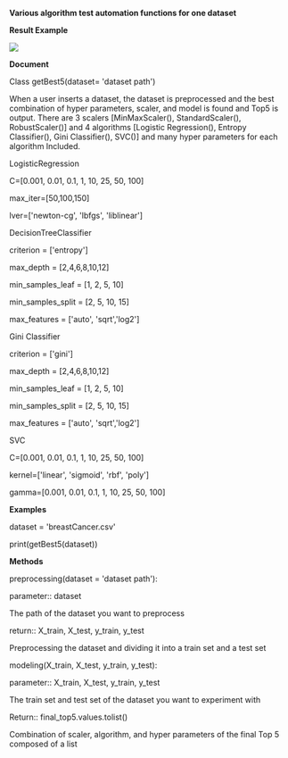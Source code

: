 **Various algorithm test automation functions for one dataset**

**Result Example**

![](Aspose.Words.fc03db81-3384-430a-b521-e1dbe81e9210.001.png)

**Document**

Class getBest5(dataset= 'dataset path')

When a user inserts a dataset, the dataset is preprocessed and the best combination of hyper parameters, scaler, and model is found and Top5 is output. There are 3 scalers [MinMaxScaler(), StandardScaler(), RobustScaler()] and 4 algorithms [Logistic Regression(), Entropy Classifier(), Gini Classifier(), SVC()] and many hyper parameters for each algorithm Included.

LogisticRegression

C=[0.001, 0.01, 0.1, 1, 10, 25, 50, 100]

max\_iter=[50,100,150]

lver=['newton-cg', 'lbfgs', 'liblinear']

DecisionTreeClassifier

criterion = ['entropy']

max\_depth = [2,4,6,8,10,12]

min\_samples\_leaf = [1, 2, 5, 10]

min\_samples\_split = [2, 5, 10, 15]

max\_features = ['auto', 'sqrt','log2']

Gini Classifier

criterion = ['gini']

max\_depth = [2,4,6,8,10,12]

min\_samples\_leaf = [1, 2, 5, 10]

min\_samples\_split = [2, 5, 10, 15]

max\_features = ['auto', 'sqrt','log2']

SVC

C=[0.001, 0.01, 0.1, 1, 10, 25, 50, 100]

kernel=['linear', 'sigmoid', 'rbf', 'poly']

gamma=[0.001, 0.01, 0.1, 1, 10, 25, 50, 100]

**Examples**

dataset = 'breastCancer.csv'

print(getBest5(dataset))

**Methods**

preprocessing(dataset = 'dataset path'):

parameter:: dataset 

The path of the dataset you want to preprocess

return:: X\_train, X\_test, y\_train, y\_test 

Preprocessing the dataset and dividing it into a train set and a test set

modeling(X\_train, X\_test, y\_train, y\_test):

parameter:: X\_train, X\_test, y\_train, y\_test

The train set and test set of the dataset you want to experiment with

Return:: final\_top5.values.tolist() 

Combination of scaler, algorithm, and hyper parameters of the final Top 5 composed of a list
